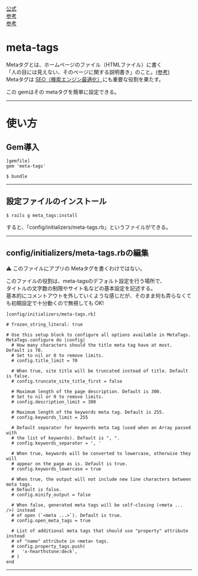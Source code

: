 [公式](https://github.com/kpumuk/meta-tags)  
[参考](https://zenn.dev/yoshiki105/articles/eb093bf603e728)  
[参考](http://vdeep.net/rubyonrails-meta-tags-seo)  

# meta-tags
Metaタグとは、ホームページのファイル（HTMLファイル）に書く  
「人の目には見えない、そのページに関する説明書き」のこと。[(参考)](https://wa3.i-3-i.info/word11805.html)  
Metaタグは [SEO（検索エンジン最適化）](https://wa3.i-3-i.info/word1382.html)にも重要な役割を果たす。


この gemはその metaタグを簡単に設定できる。
***

# 使い方
## Gem導入
~~~
[gemfile]
gem 'meta-tags'

$ bundle
~~~
***

## 設定ファイルのインストール
~~~
$ rails g meta_tags:install
~~~
すると、「config/initializers/meta-tags.rb」というファイルができる。
***

## config/initializers/meta-tags.rbの編集
⚠️ このファイルにアプリの Metaタグを書くわけではない。  

このファイルの役割は、meta-tagsのデフォルト設定を行う場所で、  
タイトルの文字数の制限やサイト名などの基本設定を記述する。  
基本的にコメントアウトを外していくような感じだが、そのまま何も弄らなくても初期設定で十分動くので無視しても OK!
~~~
[config/initializers/meta-tags.rb]

# frozen_string_literal: true

# Use this setup block to configure all options available in MetaTags.
MetaTags.configure do |config|
  # How many characters should the title meta tag have at most. Default is 70.
  # Set to nil or 0 to remove limits.
  # config.title_limit = 70

  # When true, site title will be truncated instead of title. Default is false.
  # config.truncate_site_title_first = false

  # Maximum length of the page description. Default is 300.
  # Set to nil or 0 to remove limits.
  # config.description_limit = 300

  # Maximum length of the keywords meta tag. Default is 255.
  # config.keywords_limit = 255

  # Default separator for keywords meta tag (used when an Array passed with
  # the list of keywords). Default is ", ".
  # config.keywords_separator = ', '

  # When true, keywords will be converted to lowercase, otherwise they will
  # appear on the page as is. Default is true.
  # config.keywords_lowercase = true

  # When true, the output will not include new line characters between meta tags.
  # Default is false.
  # config.minify_output = false

  # When false, generated meta tags will be self-closing (<meta ... />) instead
  # of open (`<meta ...>`). Default is true.
  # config.open_meta_tags = true

  # List of additional meta tags that should use "property" attribute instead
  # of "name" attribute in <meta> tags.
  # config.property_tags.push(
  #   'x-hearthstone:deck',
  # )
end
~~~
***





